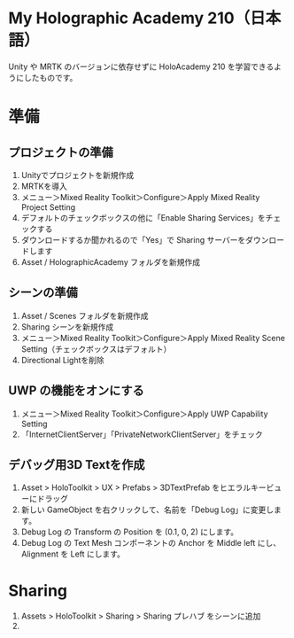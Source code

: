 # My Holographic Academy 210（日本語）



Unity や MRTK のバージョンに依存せずに HoloAcademy 210 を学習できるようにしたものです。

# 準備
## プロジェクトの準備
1. Unityでプロジェクトを新規作成
1. MRTKを導入
1. メニュー＞Mixed Reality Toolkit＞Configure＞Apply Mixed Reality Project Setting
1. デフォルトのチェックボックスの他に「Enable Sharing Services」をチェックする
1. ダウンロードするか聞かれるので「Yes」で Sharing サーバーをダウンロードします
1. Asset / HolographicAcademy フォルダを新規作成
## シーンの準備
1. Asset / Scenes フォルダを新規作成
1. Sharing シーンを新規作成
1. メニュー＞Mixed Reality Toolkit＞Configure＞Apply Mixed Reality Scene Setting（チェックボックスはデフォルト）
1. Directional Lightを削除
## UWP の機能をオンにする
1. メニュー＞Mixed Reality Toolkit＞Configure＞Apply UWP Capability Setting
1. 「InternetClientServer」「PrivateNetworkClientServer」をチェック
## デバッグ用3D Textを作成
1. Asset > HoloToolkit > UX > Prefabs > 3DTextPrefab をヒエラルキービューにドラッグ
1. 新しい GameObject を右クリックして、名前を「Debug Log」に変更します。
1. Debug Log の Transform の Position を (0.1, 0, 2) にします。
1. Debug Log の Text Mesh コンポーネントの Anchor を Middle left にし、Alignment を Left にします。
# Sharing
1. Assets > HoloToolkit > Sharing > Sharing プレハブ をシーンに追加
1. 